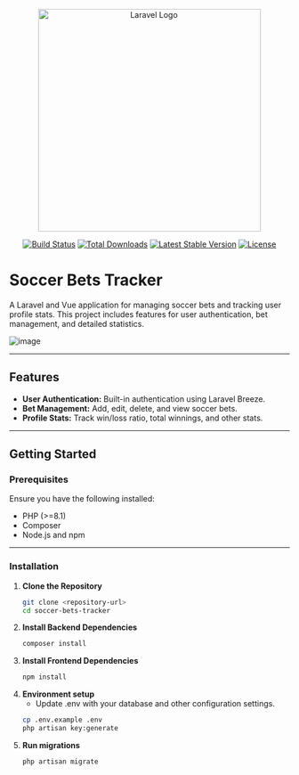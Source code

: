 <p align="center"><a href="https://laravel.com" target="_blank"><img src="https://raw.githubusercontent.com/laravel/art/master/logo-lockup/5%20SVG/2%20CMYK/1%20Full%20Color/laravel-logolockup-cmyk-red.svg" width="400" alt="Laravel Logo"></a></p>

<p align="center">
<a href="https://github.com/laravel/framework/actions"><img src="https://github.com/laravel/framework/workflows/tests/badge.svg" alt="Build Status"></a>
<a href="https://packagist.org/packages/laravel/framework"><img src="https://img.shields.io/packagist/dt/laravel/framework" alt="Total Downloads"></a>
<a href="https://packagist.org/packages/laravel/framework"><img src="https://img.shields.io/packagist/v/laravel/framework" alt="Latest Stable Version"></a>
<a href="https://packagist.org/packages/laravel/framework"><img src="https://img.shields.io/packagist/l/laravel/framework" alt="License"></a>
</p>

# Soccer Bets Tracker

A Laravel and Vue application for managing soccer bets and tracking user profile stats. This project includes features for user authentication, bet management, and detailed statistics.

![image](https://github.com/user-attachments/assets/8fb79417-b376-4be5-8084-e951193e09ca)


---

## Features
- **User Authentication:** Built-in authentication using Laravel Breeze.
- **Bet Management:** Add, edit, delete, and view soccer bets.
- **Profile Stats:** Track win/loss ratio, total winnings, and other stats.

---

## Getting Started

### Prerequisites
Ensure you have the following installed:
- PHP (>=8.1)
- Composer
- Node.js and npm

---

### Installation

1. **Clone the Repository**
   ```bash
   git clone <repository-url>
   cd soccer-bets-tracker

2. **Install Backend Dependencies**
   ```bash
   composer install

3. **Install Frontend Dependencies**
   ```bash
   npm install

4.  **Environment setup**
    - Update .env with your database and other configuration settings.
    ```bash
    cp .env.example .env
    php artisan key:generate

5. **Run migrations**
    ```bash
    php artisan migrate
